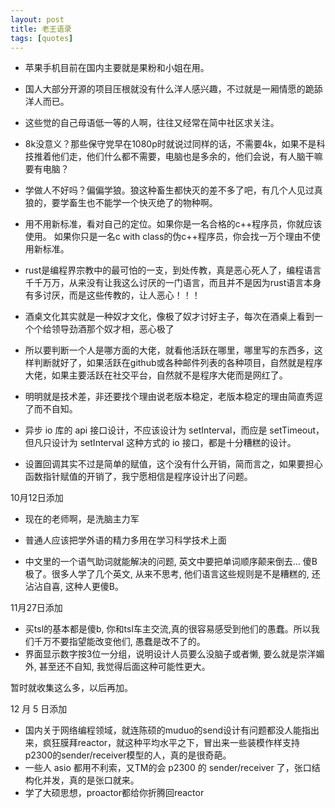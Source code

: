 ```yaml
---
layout: post
title: 老王语录
tags: [quotes]
---
```


- 苹果手机目前在国内主要就是果粉和小姐在用。

- 国人大部分开源的项目压根就没有什么洋人感兴趣，不过就是一厢情愿的跪舔洋人而已。

- 这些觉的自己母语低一等的人啊，往往又经常在简中社区求关注。

- 8k没意义？那些保守党早在1080p时就说过同样的话，不需要4k，如果不是科技推着他们走，他们什么都不需要，电脑也是多余的，他们会说，有人脑干嘛要有电脑？

- 学做人不好吗？偏偏学狼。狼这种畜生都快灭的差不多了吧，有几个人见过真狼的，要学畜生也不能学一个快灭绝了的物种啊。

- 用不用新标准，看对自己的定位。如果你是一名合格的c++程序员，你就应该使用。
如果你只是一名c with class的伪c++程序员，你会找一万个理由不使用新标准。

- rust是编程界宗教中的最可怕的一支，到处传教，真是恶心死人了，编程语言千千万万，从来没有让我这么讨厌的一门语言，而且并不是因为rust语言本身有多讨厌，而是这些传教的，让人恶心！！！

- 酒桌文化其实就是一种奴才文化，像极了奴才讨好主子，每次在酒桌上看到一个个给领导劲酒那个奴才相，恶心极了

- 所以要判断一个人是哪方面的大佬，就看他活跃在哪里，哪里写的东西多，这样判断就好了，如果活跃在github或各种邮件列表的各种项目，自然就是程序大佬，如果主要活跃在社交平台，自然就不是程序大佬而是网红了。

- 明明就是技术差，非还要找个理由说老版本稳定，老版本稳定的理由简直秀逗了而不自知。

- 异步 io 库的 api 接口设计，不应该设计为 setInterval，而应是 setTimeout，但凡只设计为 setInterval 这种方式的 io 接口，都是十分糟糕的设计。

- 设置回调其实不过是简单的赋值，这个没有什么开销，简而言之，如果要担心函数指针赋值的开销了，我宁愿相信是程序设计出了问题。


10月12日添加

- 现在的老师啊，是洗脑主力军

- 普通人应该把学外语的精力多用在学习科学技术上面

- 中文里的一个语气助词就能解决的问题, 英文中要把单词顺序颠来倒去...  傻B极了。很多人学了几个英文, 从来不思考, 他们语言这些规则是不是糟糕的, 还沾沾自喜, 这种人更傻B。

11月27日添加

- 买tsl的基本都是傻b, 你和tsl车主交流,真的很容易感受到他们的愚蠢。所以我们千万不要指望能改变他们, 愚蠢是改不了的。
- 界面显示数字按3位一分组，说明设计人员要么没脑子或者懒, 要么就是崇洋媚外, 甚至还不自知, 我觉得后面这种可能性更大。

暂时就收集这么多，以后再加。


12 月 5 日添加

- 国内关于网络编程领域，就连陈硕的muduo的send设计有问题都没人能指出来，疯狂膜拜reactor，就这种平均水平之下，冒出来一些装模作样支持p2300的sender/receiver模型的人，真的是很奇葩。
- 一些人 asio 都用不利索，又TM的会 p2300 的 sender/receiver 了，张口结构化并发，真的是张口就来。
- 学了大硕思想，proactor都给你折腾回reactor